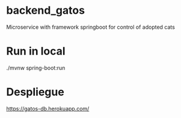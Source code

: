 # backend_gatos
Microservice with framework springboot for control of adopted cats

# Run in local
./mvnw spring-boot:run

# Despliegue
https://gatos-db.herokuapp.com/
